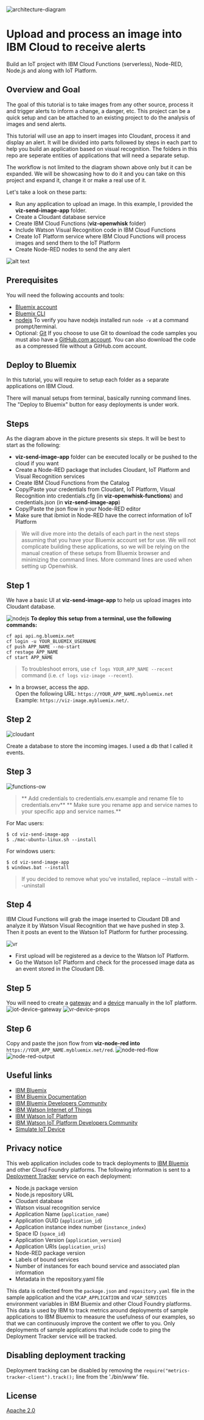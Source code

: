 ![architecture-diagram](images-docs/architecture-diagram.png)
# Upload and process an image into IBM Cloud to receive alerts
Build an IoT project with IBM Cloud Functions (serverless), Node-RED, Node.js and along with IoT Platform.

## Overview and Goal
The goal of this tutorial is to take images from any other source, process it and trigger alerts to inform a change, a danger, etc. This project can be a quick setup and can be attached to an existing project to do the analysis of images and send alerts.

This tutorial will use an app to insert images into Cloudant, process it and display an alert. It will be divided into parts followed by steps in each part to help you build an application based on visual recognition. The folders in this repo are seperate entities of applications that will need a separate setup.

The workflow is not limited to the diagram shown above only but it can be expanded. We will be showcasing how to do it and you can take on this project and expand it, change it or make a real use of it.

Let's take a look on these parts:
* Run any application to upload an image. In this example, I provided the **viz-send-image-app** folder.
* Create a Cloudant database service
* Create IBM Cloud Functions (**viz-openwhisk** folder)
* Include Watson Visual Recognition code in IBM Cloud Functions
* Create IoT Platform service where IBM Cloud Functions will process images and send them to the IoT Platform
* Create Node-RED nodes to send the any alert

![alt text](images-docs/image-analysis-iot-alert-new.gif "run the whole setup")

## Prerequisites
You will need the following accounts and tools:
* [Bluemix account](https://console.ng.bluemix.net/registration/)
* [Bluemix CLI](https://console.bluemix.net/docs/cli/reference/bluemix_cli/index.html#getting-started)
* [nodejs](https://nodejs.org/en/download/)
To verify you have nodejs installed run `node -v` at a command prompt/terminal.
* Optional: [Git](https://git-scm.com/downloads)
If you choose to use Git to download the code samples you must also have a [GitHub.com account](https://github.com). You can also download the code as a compressed file without a GitHub.com account.

## Deploy to Bluemix
In this tutorial, you will require to setup each folder as a separate applications on IBM Cloud. 

There will manual setups from terminal, basically running command lines. The "Deploy to Bluemix" button for easy deployments is under work.

## Steps
As the diagram above in the picture presents six steps. It will be best to start as the following:
* **viz-send-image-app** folder can be executed locally or be pushed to the cloud if you want
* Create a Node-RED package that includes Cloudant, IoT Platform and Visual Recognition services
* Create IBM Cloud Functions from the Catalog
* Copy/Paste your credentials from Cloudant, IoT Platform, Visual Recognition into credentials.cfg (in **viz-openwhisk-functions**) and credentials.json (in **viz-send-image-app**)
* Copy/Paste the json flow in your Node-RED editor
* Make sure that ibmiot in Node-RED have the correct information of IoT Platform

> We will dive more into the details of each part in the next steps assuming that you have your Bluemix account set for use. We will not complicate building these applications, so we will be relying on the manual creation of these setups from Bluemix browser and minimizing the command lines. More command lines are used when setting up Openwhisk.

## Step 1
We have a basic UI at **viz-send-image-app** to help us upload images into Cloudant database.

![nodejs](images-docs/ui.png)
**To deploy this setup from a terminal, use the following commands:**
```
cf api api.ng.bluemix.net
cf login -u YOUR_BLUEMIX_USERNAME
cf push APP_NAME --no-start
cf restage APP_NAME
cf start APP_NAME
```
> To troubleshoot errors, use `cf logs YOUR_APP_NAME --recent` command (i.e. `cf logs viz-image --recent`).

* In a browser, access the app.  
Open the following URL: `https://YOUR_APP_NAME.mybluemix.net`    
Example: `https://viz-image.mybluemix.net/`.

## Step 2
![cloudant](images-docs/cloudant.PNG)

Create a database to store the incoming images. I used a db that I called it events.

## Step 3
![functions-ow](images-docs/functions-ow.PNG)
> ** Add credentials to credentials.env.example and rename file to credentials.env**
> ** Make sure you rename app and service names to your specific app and service names.**

For Mac users:
```
$ cd viz-send-image-app
$ ./mac-ubuntu-linux.sh --install

```
For windows users:
```
$ cd viz-send-image-app
$ windows.bat --install

```
> If you decided to remove what you've installed, replace --install with --uninstall

## Step 4
IBM Cloud Functions will grab the image inserted to Cloudant DB and analyze it by Watson Visual Recognition that we have pushed in step 3. Then it posts an event to the Watson IoT Platform for further processing.

![vr](images-docs/vr.PNG)
* First upload will be registered as a device to the Watson IoT Platform.
* Go the Watson IoT Platform and check for the processed image data as an event stored in the Cloudant DB.

## Step 5
You will need to create a [gateway](https://developer.ibm.com/recipes/tutorials/how-to-register-gateways-in-ibm-watson-iot-platform/) and a [device](https://developer.ibm.com/recipes/tutorials/how-to-register-devices-in-ibm-iot-foundation/) manually in the IoT platform.
![iot-device-gateway](images-docs/iot-device-gateway.PNG)
![vr-device-props](images-docs/vr-device-props.PNG)

## Step 6
Copy and paste the json flow from **viz-node-red into** `https://YOUR_APP_NAME.mybluemix.net/red`.
![node-red-flow](images-docs/node-red-flow.PNG)
![node-red-output](images-docs/node-red-output.PNG)

## Useful links

* [IBM Bluemix](https://bluemix.net/)  
* [IBM Bluemix Documentation](https://www.ng.bluemix.net/docs/)  
* [IBM Bluemix Developers Community](http://developer.ibm.com/bluemix)  
* [IBM Watson Internet of Things](http://www.ibm.com/internet-of-things/)  
* [IBM Watson IoT Platform](http://www.ibm.com/internet-of-things/iot-solutions/watson-iot-platform/)   
* [IBM Watson IoT Platform Developers Community](https://developer.ibm.com/iotplatform/)
* [Simulate IoT Device](https://github.com/IBM/manage-control-device-node-red)

## Privacy notice
This web application includes code to track deployments to [IBM Bluemix](https://www.bluemix.net/) and other Cloud Foundry platforms. The following information is sent to a [Deployment Tracker](https://github.com/IBM/metrics-collector-service) service on each deployment:

* Node.js package version
* Node.js repository URL
* Cloudant database
* Watson visual recognition service
* Application Name (`application_name`)
* Application GUID (`application_id`)
* Application instance index number (`instance_index`)
* Space ID (`space_id`)
* Application Version (`application_version`)
* Application URIs (`application_uris`)
* Node-RED package version
* Labels of bound services
* Number of instances for each bound service and associated plan information
* Metadata in the repository.yaml file

This data is collected from the `package.json` and `repository.yaml` file in the sample application and the `VCAP_APPLICATION` and `VCAP_SERVICES` environment variables in IBM Bluemix and other Cloud Foundry platforms. This data is used by IBM to track metrics around deployments of sample applications to IBM Bluemix to measure the usefulness of our examples, so that we can continuously improve the content we offer to you. Only deployments of sample applications that include code to ping the Deployment Tracker service will be tracked.

## Disabling deployment tracking
Deployment tracking can be disabled by removing the `require("metrics-tracker-client").track();` line from the './bin/www' file.

## License
[Apache 2.0](LICENSE)

